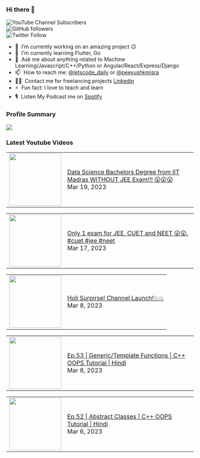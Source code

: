 ### Hi there 👋

![YouTube Channel Subscribers](https://img.shields.io/youtube/channel/subscribers/UCgmk1KXmrHXt_DO0kScyVmQ?style=social)  
![GitHub followers](https://img.shields.io/github/followers/misrapk?style=social)  
![Twitter Follow](https://img.shields.io/twitter/follow/peeyushkmisra?style=social)

- 🔭 &nbsp;I’m currently working on an amazing project :wink:
- 🌱 &nbsp;I’m currently learning Flutter, Go
- 💬 &nbsp;Ask me about anything related to Machine Learning/Javascript/C++/Python or Angular/React/Express/Django
- 📫 &nbsp;How to reach me: [@letscode_daily](https://www.instagram.com/letscode_daily/) or [@peeyushkmisra](https://www.instagram.com/peeyushkmisra/)
- 👨‍💻 &nbsp;Contact me for freelancing projects [Linkedin](https://www.linkedin.com/in/peeyushkmisra/)
- ⚡ &nbsp;Fun fact: I love to teach and learn
- 🎙 &nbsp;Listen My Podcast me on [Spotify](https://open.spotify.com/show/5HlTHA4yxnj56N1klajpQc)

### Profile Summary

![](https://github-profile-summary-cards.vercel.app/api/cards/profile-details?username=misrapk&theme=dracula)

### Latest Youtube Videos

<!-- YOUTUBE:START --><table><tr><td><a href="https://www.youtube.com/watch?v=14_AvViFY6c"><img width="140px" src="https://i.ytimg.com/vi/14_AvViFY6c/mqdefault.jpg"></a></td>
<td><a href="https://www.youtube.com/watch?v=14_AvViFY6c">Data Science Bachelors Degree from IIT Madras WITHOUT JEE Exam!!! 😲😲😲</a><br/>Mar 19, 2023</td></tr></table>
<table><tr><td><a href="https://www.youtube.com/watch?v=OWD0YokH0sQ"><img width="140px" src="https://i.ytimg.com/vi/OWD0YokH0sQ/mqdefault.jpg"></a></td>
<td><a href="https://www.youtube.com/watch?v=OWD0YokH0sQ">Only 1 exam for JEE, CUET and NEET 😲😲.       #cuet #jee #neet</a><br/>Mar 17, 2023</td></tr></table>
<table><tr><td><a href="https://www.youtube.com/watch?v=hlHrKu9zha0"><img width="140px" src="https://i.ytimg.com/vi/hlHrKu9zha0/mqdefault.jpg"></a></td>
<td><a href="https://www.youtube.com/watch?v=hlHrKu9zha0">Holi Surpirse! Channel Launch!💥💥</a><br/>Mar 8, 2023</td></tr></table>
<table><tr><td><a href="https://www.youtube.com/watch?v=i5CZtyf0lrA"><img width="140px" src="https://i.ytimg.com/vi/i5CZtyf0lrA/mqdefault.jpg"></a></td>
<td><a href="https://www.youtube.com/watch?v=i5CZtyf0lrA">Ep.53 | Generic/Template Functions | C++ OOPS Tutorial |  Hindi</a><br/>Mar 8, 2023</td></tr></table>
<table><tr><td><a href="https://www.youtube.com/watch?v=pOu_hEjUxxs"><img width="140px" src="https://i.ytimg.com/vi/pOu_hEjUxxs/mqdefault.jpg"></a></td>
<td><a href="https://www.youtube.com/watch?v=pOu_hEjUxxs">Ep.52 | Abstract Classes | C++ OOPS Tutorial |  Hindi</a><br/>Mar 6, 2023</td></tr></table>
<!-- YOUTUBE:END -->
